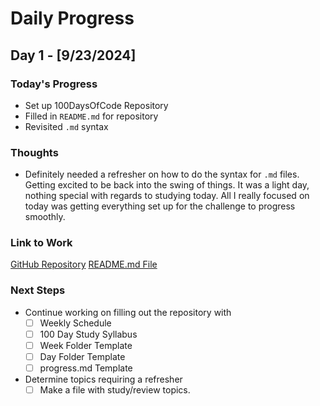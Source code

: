 # Daily Progress

## Day 1 - [9/23/2024]

### Today's Progress

- Set up 100DaysOfCode Repository
- Filled in `README.md` for repository
- Revisited `.md` syntax

### Thoughts

- Definitely needed a refresher on how to do the syntax for `.md` files. Getting excited to be back into the swing of things. It was a light day, nothing special with regards to studying today. All I really focused on today was getting everything set up for the challenge to progress smoothly. 

### Link to Work

[GitHub Repository](https://github.com/slyalchemist/100daysofcode)
[README.md File](/README.md)

### Next Steps

- Continue working on filling out the repository with
    - [ ] Weekly Schedule
    - [ ] 100 Day Study Syllabus
    - [ ] Week Folder Template
    - [ ] Day Folder Template
    - [ ] progress.md Template

- Determine topics requiring a refresher
    - [ ] Make a file with study/review topics.
